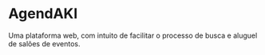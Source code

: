 # AgendAKI
Uma plataforma web, com intuito de facilitar o processo de busca e aluguel de salões de eventos.
